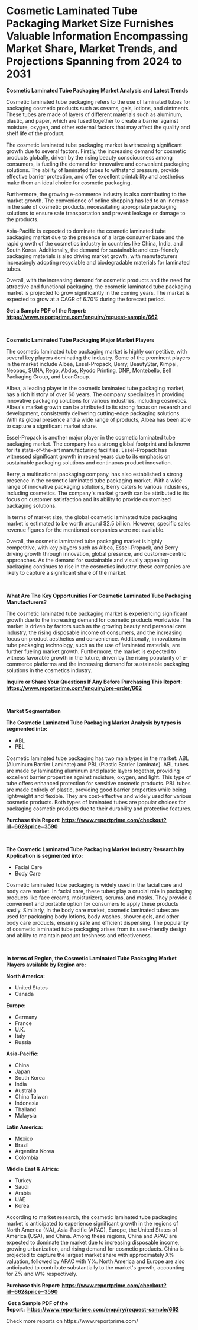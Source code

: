 <p><h1>Cosmetic Laminated Tube Packaging Market Size Furnishes Valuable Information Encompassing Market Share, Market Trends, and Projections Spanning from 2024 to 2031</h1></p><p><strong>Cosmetic Laminated Tube Packaging Market Analysis and Latest Trends</strong></p>
<p><p>Cosmetic laminated tube packaging refers to the use of laminated tubes for packaging cosmetic products such as creams, gels, lotions, and ointments. These tubes are made of layers of different materials such as aluminum, plastic, and paper, which are fused together to create a barrier against moisture, oxygen, and other external factors that may affect the quality and shelf life of the product.</p><p>The cosmetic laminated tube packaging market is witnessing significant growth due to several factors. Firstly, the increasing demand for cosmetic products globally, driven by the rising beauty consciousness among consumers, is fueling the demand for innovative and convenient packaging solutions. The ability of laminated tubes to withstand pressure, provide effective barrier protection, and offer excellent printability and aesthetics make them an ideal choice for cosmetic packaging.</p><p>Furthermore, the growing e-commerce industry is also contributing to the market growth. The convenience of online shopping has led to an increase in the sale of cosmetic products, necessitating appropriate packaging solutions to ensure safe transportation and prevent leakage or damage to the products.</p><p>Asia-Pacific is expected to dominate the cosmetic laminated tube packaging market due to the presence of a large consumer base and the rapid growth of the cosmetics industry in countries like China, India, and South Korea. Additionally, the demand for sustainable and eco-friendly packaging materials is also driving market growth, with manufacturers increasingly adopting recyclable and biodegradable materials for laminated tubes.</p><p>Overall, with the increasing demand for cosmetic products and the need for attractive and functional packaging, the cosmetic laminated tube packaging market is projected to grow significantly in the coming years. The market is expected to grow at a CAGR of 6.70% during the forecast period.</p></p>
<p><strong>Get a Sample PDF of the Report:&nbsp; <a href="https://www.reportprime.com/enquiry/request-sample/662">https://www.reportprime.com/enquiry/request-sample/662</a></strong></p>
<p>&nbsp;</p>
<p><strong>Cosmetic Laminated Tube Packaging Major Market Players</strong></p>
<p><p>The cosmetic laminated tube packaging market is highly competitive, with several key players dominating the industry. Some of the prominent players in the market include Albea, Essel-Propack, Berry, BeautyStar, Kimpai, Neopac, SUNA, Rego, Abdos, Kyodo Printing, DNP, Montebello, Bell Packaging Group, and LeanGroup.</p><p>Albea, a leading player in the cosmetic laminated tube packaging market, has a rich history of over 60 years. The company specializes in providing innovative packaging solutions for various industries, including cosmetics. Albea's market growth can be attributed to its strong focus on research and development, consistently delivering cutting-edge packaging solutions. With its global presence and a wide range of products, Albea has been able to capture a significant market share.</p><p>Essel-Propack is another major player in the cosmetic laminated tube packaging market. The company has a strong global footprint and is known for its state-of-the-art manufacturing facilities. Essel-Propack has witnessed significant growth in recent years due to its emphasis on sustainable packaging solutions and continuous product innovation.</p><p>Berry, a multinational packaging company, has also established a strong presence in the cosmetic laminated tube packaging market. With a wide range of innovative packaging solutions, Berry caters to various industries, including cosmetics. The company's market growth can be attributed to its focus on customer satisfaction and its ability to provide customized packaging solutions.</p><p>In terms of market size, the global cosmetic laminated tube packaging market is estimated to be worth around $2.5 billion. However, specific sales revenue figures for the mentioned companies were not available.</p><p>Overall, the cosmetic laminated tube packaging market is highly competitive, with key players such as Albea, Essel-Propack, and Berry driving growth through innovation, global presence, and customer-centric approaches. As the demand for sustainable and visually appealing packaging continues to rise in the cosmetics industry, these companies are likely to capture a significant share of the market.</p></p>
<p>&nbsp;</p>
<p><strong>What Are The Key Opportunities For Cosmetic Laminated Tube Packaging Manufacturers?</strong></p>
<p><p>The cosmetic laminated tube packaging market is experiencing significant growth due to the increasing demand for cosmetic products worldwide. The market is driven by factors such as the growing beauty and personal care industry, the rising disposable income of consumers, and the increasing focus on product aesthetics and convenience. Additionally, innovations in tube packaging technology, such as the use of laminated materials, are further fueling market growth. Furthermore, the market is expected to witness favorable growth in the future, driven by the rising popularity of e-commerce platforms and the increasing demand for sustainable packaging solutions in the cosmetics industry.</p></p>
<p><strong>Inquire or Share Your Questions If Any Before Purchasing This Report: <a href="https://www.reportprime.com/enquiry/pre-order/662">https://www.reportprime.com/enquiry/pre-order/662</a></strong></p>
<p>&nbsp;</p>
<p><strong>Market Segmentation</strong></p>
<p><strong>The Cosmetic Laminated Tube Packaging Market Analysis by types is segmented into:</strong></p>
<p><ul><li>ABL</li><li>PBL</li></ul></p>
<p><p>Cosmetic laminated tube packaging has two main types in the market: ABL (Aluminum Barrier Laminate) and PBL (Plastic Barrier Laminate). ABL tubes are made by laminating aluminum and plastic layers together, providing excellent barrier properties against moisture, oxygen, and light. This type of tube offers enhanced protection for sensitive cosmetic products. PBL tubes are made entirely of plastic, providing good barrier properties while being lightweight and flexible. They are cost-effective and widely used for various cosmetic products. Both types of laminated tubes are popular choices for packaging cosmetic products due to their durability and protective features.</p></p>
<p><strong>Purchase this Report:&nbsp;<a href="https://www.reportprime.com/checkout?id=662&price=3590">https://www.reportprime.com/checkout?id=662&price=3590</a></strong></p>
<p>&nbsp;</p>
<p><strong>The Cosmetic Laminated Tube Packaging Market Industry Research by Application is segmented into:</strong></p>
<p><ul><li>Facial Care</li><li>Body Care</li></ul></p>
<p><p>Cosmetic laminated tube packaging is widely used in the facial care and body care market. In facial care, these tubes play a crucial role in packaging products like face creams, moisturizers, serums, and masks. They provide a convenient and portable option for consumers to apply these products easily. Similarly, in the body care market, cosmetic laminated tubes are used for packaging body lotions, body washes, shower gels, and other body care products, ensuring safe and efficient dispensing. The popularity of cosmetic laminated tube packaging arises from its user-friendly design and ability to maintain product freshness and effectiveness.</p></p>
<p>&nbsp;</p>
<p><strong>In terms of Region, the Cosmetic Laminated Tube Packaging Market Players available by Region are:</strong></p>
<p>
    <p> <strong> North America: </strong>
        <ul>
            <li>United States</li>
            <li>Canada</li>
        </ul>
        </p> 
    <p> <strong> Europe: </strong>
        <ul>
            <li>Germany</li>
            <li>France</li>
            <li>U.K.</li>
            <li>Italy</li>
            <li>Russia</li>
        </ul>
        </p> 
    <p> <strong> Asia-Pacific: </strong>
        <ul>
            <li>China</li>
            <li>Japan</li>
            <li>South Korea</li>
            <li>India</li>
            <li>Australia</li>
            <li>China Taiwan</li>
            <li>Indonesia</li>
            <li>Thailand</li>
            <li>Malaysia</li>
        </ul>
        </p> 
    <p> <strong> Latin America: </strong>
        <ul>
            <li>Mexico</li>
            <li>Brazil</li>
            <li>Argentina Korea</li>
            <li>Colombia</li>
        </ul>
        </p> 
    <p> <strong> Middle East & Africa: </strong>
        <ul>
            <li>Turkey</li>
            <li>Saudi</li>
            <li>Arabia</li>
            <li>UAE</li>
            <li>Korea</li>
        </ul>
    </p>
    </p>
<p><p>According to market research, the cosmetic laminated tube packaging market is anticipated to experience significant growth in the regions of North America (NA), Asia-Pacific (APAC), Europe, the United States of America (USA), and China. Among these regions, China and APAC are expected to dominate the market due to increasing disposable income, growing urbanization, and rising demand for cosmetic products. China is projected to capture the largest market share with approximately X% valuation, followed by APAC with Y%. North America and Europe are also anticipated to contribute substantially to the market's growth, accounting for Z% and W% respectively.</p></p>
<p><strong>Purchase this Report: <a href="https://www.reportprime.com/checkout?id=662&price=3590">https://www.reportprime.com/checkout?id=662&price=3590</a></strong></p>
<p>&nbsp;<strong>Get a Sample PDF of the Report:&nbsp;&nbsp;<a href="https://www.reportprime.com/enquiry/request-sample/662">https://www.reportprime.com/enquiry/request-sample/662</a></strong></p>
<p><strong></strong></p>
<p>Check more reports on https://www.reportprime.com/</p>